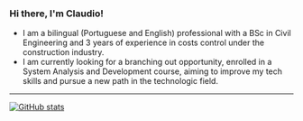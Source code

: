 ### Hi there, I'm Claudio!
- I am a bilingual (Portuguese and English) professional with a BSc in Civil
Engineering and 3 years of experience in costs control under the construction
industry.
- I am currently looking for a branching out
opportunity, enrolled in a System Analysis and Development course, aiming to
improve my tech skills and pursue a new path in the technologic field.
---
[![GitHub stats](https://github-readme-stats.vercel.app/api?username=claudiodornelles&count_private=true&show_icons=true&theme=react)](https://github.com/claudiodornelles/github-readme-stats)
